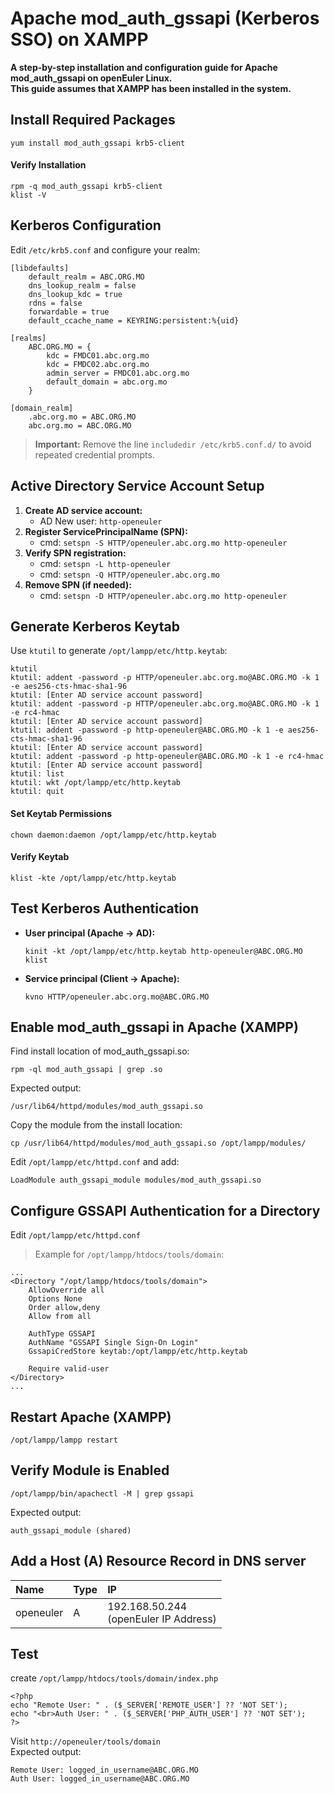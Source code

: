# Apache mod_auth_gssapi (Kerberos SSO) on XAMPP
**A step-by-step installation and configuration guide for Apache mod_auth_gssapi on openEuler Linux.**  
**This guide assumes that XAMPP has been installed in the system.**

## Install Required Packages
```
yum install mod_auth_gssapi krb5-client
```

#### Verify Installation
```
rpm -q mod_auth_gssapi krb5-client
klist -V
```

## Kerberos Configuration

Edit `/etc/krb5.conf` and configure your realm:
```
[libdefaults]
    default_realm = ABC.ORG.MO
    dns_lookup_realm = false
    dns_lookup_kdc = true
    rdns = false
    forwardable = true
    default_ccache_name = KEYRING:persistent:%{uid}

[realms]
    ABC.ORG.MO = {
        kdc = FMDC01.abc.org.mo
        kdc = FMDC02.abc.org.mo
        admin_server = FMDC01.abc.org.mo
        default_domain = abc.org.mo
    }

[domain_realm]
    .abc.org.mo = ABC.ORG.MO
    abc.org.mo = ABC.ORG.MO
```
> **Important:** Remove the line `includedir /etc/krb5.conf.d/` to avoid repeated credential prompts.

## Active Directory Service Account Setup

1. **Create AD service account:**
   - AD New user: `http-openeuler`
2. **Register ServicePrincipalName (SPN):**
   - cmd: `setspn -S HTTP/openeuler.abc.org.mo http-openeuler`
3. **Verify SPN registration:**
   - cmd: `setspn -L http-openeuler`
   - cmd: `setspn -Q HTTP/openeuler.abc.org.mo`
4. **Remove SPN (if needed):**
   - cmd: `setspn -D HTTP/openeuler.abc.org.mo http-openeuler`

## Generate Kerberos Keytab

Use `ktutil` to generate `/opt/lampp/etc/http.keytab`:
```
ktutil
ktutil: addent -password -p HTTP/openeuler.abc.org.mo@ABC.ORG.MO -k 1 -e aes256-cts-hmac-sha1-96
ktutil: [Enter AD service account password]
ktutil: addent -password -p HTTP/openeuler.abc.org.mo@ABC.ORG.MO -k 1 -e rc4-hmac
ktutil: [Enter AD service account password]
ktutil: addent -password -p http-openeuler@ABC.ORG.MO -k 1 -e aes256-cts-hmac-sha1-96
ktutil: [Enter AD service account password]
ktutil: addent -password -p http-openeuler@ABC.ORG.MO -k 1 -e rc4-hmac
ktutil: [Enter AD service account password]
ktutil: list
ktutil: wkt /opt/lampp/etc/http.keytab
ktutil: quit
```

#### Set Keytab Permissions
```
chown daemon:daemon /opt/lampp/etc/http.keytab
```

#### Verify Keytab
```
klist -kte /opt/lampp/etc/http.keytab
```

## Test Kerberos Authentication

- **User principal (Apache → AD):**
  ```
  kinit -kt /opt/lampp/etc/http.keytab http-openeuler@ABC.ORG.MO
  klist
  ```
- **Service principal (Client → Apache):**
  ```
  kvno HTTP/openeuler.abc.org.mo@ABC.ORG.MO
  ```

## Enable mod_auth_gssapi in Apache (XAMPP)
Find install location of mod_auth_gssapi.so:
```
rpm -ql mod_auth_gssapi | grep .so
```
Expected output:
```
/usr/lib64/httpd/modules/mod_auth_gssapi.so
```
Copy the module from the install location:
```
cp /usr/lib64/httpd/modules/mod_auth_gssapi.so /opt/lampp/modules/
```

Edit `/opt/lampp/etc/httpd.conf` and add:
```
LoadModule auth_gssapi_module modules/mod_auth_gssapi.so
```

## Configure GSSAPI Authentication for a Directory
Edit `/opt/lampp/etc/httpd.conf`  
>Example for `/opt/lampp/htdocs/tools/domain`:
```
...
<Directory "/opt/lampp/htdocs/tools/domain">
    AllowOverride all
    Options None
    Order allow,deny
    Allow from all

    AuthType GSSAPI
    AuthName "GSSAPI Single Sign-On Login"
    GssapiCredStore keytab:/opt/lampp/etc/http.keytab

    Require valid-user
</Directory>
...
```

## Restart Apache (XAMPP)
```
/opt/lampp/lampp restart
```

## Verify Module is Enabled
```
/opt/lampp/bin/apachectl -M | grep gssapi
```
Expected output:
```
auth_gssapi_module (shared)
```
## Add a Host (A) Resource Record in DNS server
Name  | Type  | IP 
:---  | :---  | :--- 
openeuler | A | 192.168.50.244<br>(openEuler IP Address)
## Test
create `/opt/lampp/htdocs/tools/domain/index.php` 
```
<?php
echo "Remote User: " . ($_SERVER['REMOTE_USER'] ?? 'NOT SET');
echo "<br>Auth User: " . ($_SERVER['PHP_AUTH_USER'] ?? 'NOT SET');
?>
```
Visit `http://openeuler/tools/domain`  
Expected output:
```
Remote User: logged_in_username@ABC.ORG.MO
Auth User: logged_in_username@ABC.ORG.MO
```
